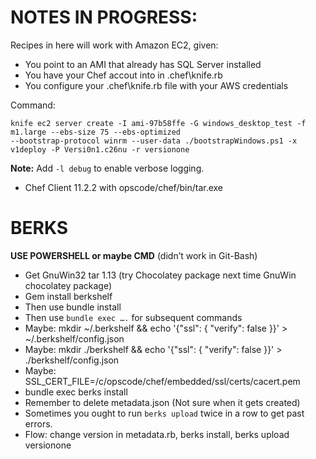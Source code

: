 # NOTES IN PROGRESS:

Recipes in here will work with Amazon EC2, given:

* You point to an AMI that already has SQL Server installed
* You have your Chef accout into in .chef\knife.rb
* You configure your .chef\knife.rb file with your AWS credentials

Command:

```
knife ec2 server create -I ami-97b58ffe -G windows_desktop_test -f m1.large --ebs-size 75 --ebs-optimized 
--bootstrap-protocol winrm --user-data ./bootstrapWindows.ps1 -x v1deploy -P Versi0n1.c26nu -r versionone
```

**Note:** Add `-l debug` to enable verbose logging.

* Chef Client 11.2.2 with opscode/chef/bin/tar.exe

# BERKS

**USE POWERSHELL or maybe CMD** (didn’t work in Git-Bash)

*	Get GnuWin32 tar 1.13 (try Chocolatey package next time GnuWin chocolatey package)
*	Gem  install berkshelf
*	Then use bundle install
*	Then use `bundle exec ….` for subsequent commands
*	Maybe: mkdir ~/.berkshelf && echo '{"ssl": { "verify": false }}' > ~/.berkshelf/config.json
*	Maybe: mkdir ./berkshelf && echo '{"ssl": { "verify": false }}' > ./berkshelf/config.json
*	Maybe: SSL_CERT_FILE=/c/opscode/chef/embedded/ssl/certs/cacert.pem
*	bundle exec berks install
* Remember to delete metadata.json (Not sure when it gets created)
* Sometimes you ought to run `berks upload` twice in a row to get past errors.
* Flow: change version in metadata.rb, berks install, berks upload versionone 

